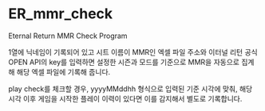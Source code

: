 # ER_mmr_check
Eternal Return MMR Check Program

1열에 닉네임이 기록되어 있고 시트 이름이 MMR인 엑셀 파일 주소와 이터널 리턴 공식 OPEN API의 key를 입력하면
설정한 시즌과 모드를 기준으로 MMR을 자동으로 집계해 해당 엑셀 파일에 기록해 줍니다.

play check를 체크할 경우, yyyyMMddhh 형식으로 입력된 기준 시각에 맞춰, 해당 시각 이후 게임을 시작한 플레이 이력이 있다면 이를 감지해서 별도로 기록합니다.
